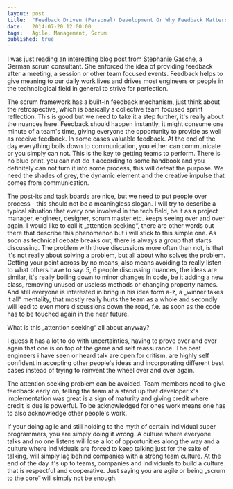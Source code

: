 ```yaml
---
layout: post
title:  "Feedback Driven (Personal) Development Or Why Feedback Matters."
date:   2014-07-20 12:00:00
tags:   Agile, Management, Scrum
published: true
---
```


I was just reading an [interesting blog post from Stephanie Gasche](http://borisgloger.com/2014/04/01/in-kleinen-schritten-feedback-foerdern/), a German scrum consultant.
She enforced the idea of providing feedback after a meeting, a session or other team focused events. Feedback helps to give meaning to our daily work lives and drives most engineers or people in the technological field in general to strive for perfection.

The scrum framework has a built-in feedback mechanism, just think about the retrospective, which is basically a collective team focused sprint reflection.  This is good but we need to take it a step further, it's really about the nuances here. Feedback should happen instantly, it might consume one minute of a team's time, giving everyone the opportunity to provide as well as receive feedback. In some cases valuable feedback. At the end of the day everything boils down to communication, you either can communicate or you simply can not. This is the key to getting teams to perform. There is no blue print, you can not do it according to some handbook and you definitely can not turn it into some  process, this will defeat the purpose. We need the shades of grey, the dynamic element and the creative impulse that comes from communication.

The post-its and task boards are nice, but we need to put people over process - this should not be a meaningless slogan. I will try to describe a typical situation that every one involved in the tech field, be it as a project manager, engineer, designer, scrum master etc. keeps seeing over and over again. I would like to call it „attention seeking“, there are other words out there that describe this phenomenon but i will stick to this simple one. As soon as technical debate breaks out, there is always a group that starts discussing. The problem with those discussions more often than not, is that it's not really about solving a problem, but all about who solves the problem. Getting your point across by no means, also means avoiding to really listen to what others have to say. 5, 6 people discussing nuances, the ideas are similar, it's really boiling down to minor changes in code, be it adding a new class, removing unused or useless methods or changing property names. And still everyone is interested in bring in his idea form a-z, a „winner takes it all“ mentality, that mostly really hurts the team as a whole and secondly will lead to even more discussions down the road, f.e. as soon as the code has to be touched again in the near future.

What is this „attention seeking“ all about anyway?

I guess it has a lot to do with uncertainties, having to prove over and over again that one is on top of the game and self reassurance. The best engineers i have seen or heard talk are open for critism, are highly self confident in accepting other people's ideas and incorporating different best cases instead of trying to reinvent the wheel over and over again.

The attention seeking problem can be avoided. Team members need to give feedback early on, telling the team at a stand up that developer x's implementation was great is a sign of maturity and giving credit where credit is due is powerful. To be acknowledged for ones work means one has to also acknowledge other people's work.

If your doing agile and still holding to the myth of certain individual super programmers, you are simply doing it wrong. A culture where everyone talks and no one listens will lose a lot of opportunities along the way and a culture where individuals are forced to keep talking just for the sake of talking, will simply lag behind companies with a strong team culture. At the end of the day it's up to teams, companies and individuals to build a culture that is respectful and cooperative. Just saying you are agile or being „scrum to the core“ will simply not be enough.
